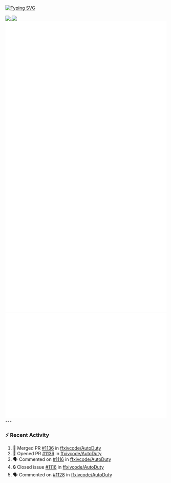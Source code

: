 [![Typing SVG](https://readme-typing-svg.demolab.com?font=Fira+Code&duration=1000&pause=1000&multiline=true&repeat=false&width=435&lines=Simon+Latusek+%7C+Gameplay+Engineer)](https://git.io/typing-svg)

<a href="https://github.com/anuraghazra/github-readme-stats">
  <img height=200 align="center" src="https://github-readme-stats.vercel.app/api?username=erdelf&theme=radical" />
</a>
<a href="https://github.com/anuraghazra/convoychat">
  <img height=200 align="center" src="https://streak-stats.demolab.com?user=erdelf&theme=radical&mode=weekly" />
</a>

<picture>
  <img src="/github-metrics.svg" alt="Metrics">
</picture>

<picture>
  <img src="/github-metrics-achievements.svg" alt="Achievements">
</picture>
---

### :zap: Recent Activity
<!--START_SECTION:activity-->
1. 🎉 Merged PR [#1136](https://github.com/ffxivcode/AutoDuty/pull/1136) in [ffxivcode/AutoDuty](https://github.com/ffxivcode/AutoDuty)
2. 💪 Opened PR [#1136](https://github.com/ffxivcode/AutoDuty/pull/1136) in [ffxivcode/AutoDuty](https://github.com/ffxivcode/AutoDuty)
3. 🗣 Commented on [#1116](https://github.com/ffxivcode/AutoDuty/issues/1116#issuecomment-3316413585) in [ffxivcode/AutoDuty](https://github.com/ffxivcode/AutoDuty)
4. 🔒 Closed issue [#1116](https://github.com/ffxivcode/AutoDuty/issues/1116) in [ffxivcode/AutoDuty](https://github.com/ffxivcode/AutoDuty)
5. 🗣 Commented on [#1128](https://github.com/ffxivcode/AutoDuty/issues/1128#issuecomment-3316387055) in [ffxivcode/AutoDuty](https://github.com/ffxivcode/AutoDuty)
<!--END_SECTION:activity-->

<!--
**erdelf/erdelf** is a ✨ _special_ ✨ repository because its `README.md` (this file) appears on your GitHub profile.

Here are some ideas to get you started:

- 🔭 I’m currently working on ...
- 🌱 I’m currently learning ...
- 👯 I’m looking to collaborate on ...
- 🤔 I’m looking for help with ...
- 💬 Ask me about ...
- 📫 How to reach me: ...
- 😄 Pronouns: ...
- ⚡ Fun fact: ...
-->
